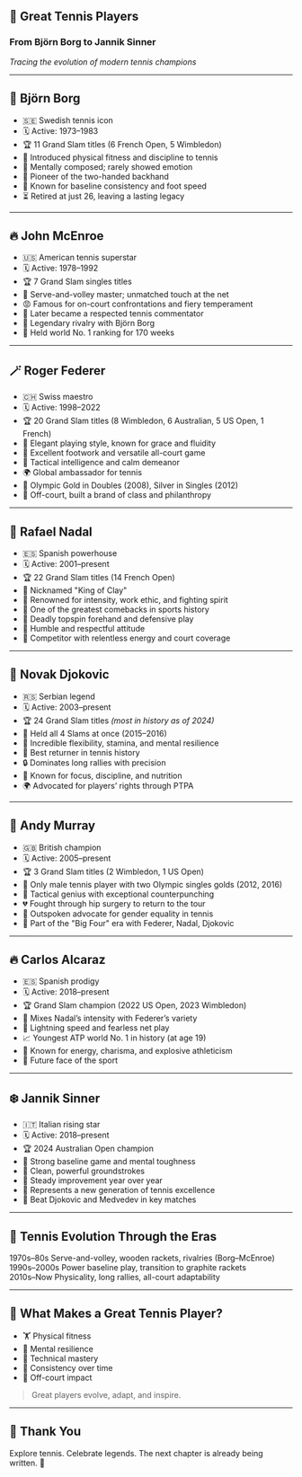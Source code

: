 
## 🎾 Great Tennis Players

### From Björn Borg to Jannik Sinner

*Tracing the evolution of modern tennis champions*

---

## 🧊 Björn Borg

* 🇸🇪 Swedish tennis icon
* 🗓️ Active: 1973–1983
* 🏆 11 Grand Slam titles (6 French Open, 5 Wimbledon)
* 🌱 Introduced physical fitness and discipline to tennis
* 🧠 Mentally composed; rarely showed emotion
* 🎾 Pioneer of the two-handed backhand
* 🏃 Known for baseline consistency and foot speed
* ⏳ Retired at just 26, leaving a lasting legacy

---

## 🔥 John McEnroe

* 🇺🇸 American tennis superstar
* 🗓️ Active: 1978–1992
* 🏆 7 Grand Slam singles titles
* 🎾 Serve-and-volley master; unmatched touch at the net
* 😡 Famous for on-court confrontations and fiery temperament
* 🎤 Later became a respected tennis commentator
* 🤝 Legendary rivalry with Björn Borg
* 🎯 Held world No. 1 ranking for 170 weeks

---

## 🪄 Roger Federer

* 🇨🇭 Swiss maestro
* 🗓️ Active: 1998–2022
* 🏆 20 Grand Slam titles (8 Wimbledon, 6 Australian, 5 US Open, 1 French)
* 🌟 Elegant playing style, known for grace and fluidity
* 👟 Excellent footwork and versatile all-court game
* 🧠 Tactical intelligence and calm demeanor
* 🌍 Global ambassador for tennis
* 🥇 Olympic Gold in Doubles (2008), Silver in Singles (2012)
* 💼 Off-court, built a brand of class and philanthropy

---

## 🔨 Rafael Nadal

* 🇪🇸 Spanish powerhouse
* 🗓️ Active: 2001–present
* 🏆 22 Grand Slam titles (14 French Open)
* 🧱 Nicknamed "King of Clay"
* 💪 Renowned for intensity, work ethic, and fighting spirit
* 🔁 One of the greatest comebacks in sports history
* 🎯 Deadly topspin forehand and defensive play
* 🧠 Humble and respectful attitude
* 👟 Competitor with relentless energy and court coverage

---

## 🧊 Novak Djokovic

* 🇷🇸 Serbian legend
* 🗓️ Active: 2003–present
* 🏆 24 Grand Slam titles *(most in history as of 2024)*
* 💼 Held all 4 Slams at once (2015–2016)
* 🔁 Incredible flexibility, stamina, and mental resilience
* 🎾 Best returner in tennis history
* 🔒 Dominates long rallies with precision
* 🧘 Known for focus, discipline, and nutrition
* 🌍 Advocated for players’ rights through PTPA

---

## 🧠 Andy Murray

* 🇬🇧 British champion
* 🗓️ Active: 2005–present
* 🏆 3 Grand Slam titles (2 Wimbledon, 1 US Open)
* 🥇 Only male tennis player with two Olympic singles golds (2012, 2016)
* 🎾 Tactical genius with exceptional counterpunching
* 💔 Fought through hip surgery to return to the tour
* 💬 Outspoken advocate for gender equality in tennis
* 🤝 Part of the "Big Four" era with Federer, Nadal, Djokovic

---

## 🔥 Carlos Alcaraz

* 🇪🇸 Spanish prodigy
* 🗓️ Active: 2018–present
* 🏆 Grand Slam champion (2022 US Open, 2023 Wimbledon)
* 🧬 Mixes Nadal’s intensity with Federer’s variety
* 🏃 Lightning speed and fearless net play
* 📈 Youngest ATP world No. 1 in history (at age 19)
* 🔋 Known for energy, charisma, and explosive athleticism
* 🌟 Future face of the sport

---

## ❄️ Jannik Sinner

* 🇮🇹 Italian rising star
* 🗓️ Active: 2018–present
* 🏆 2024 Australian Open champion
* 🎯 Strong baseline game and mental toughness
* 🚀 Clean, powerful groundstrokes
* 🔁 Steady improvement year over year
* 🌱 Represents a new generation of tennis excellence
* 🤝 Beat Djokovic and Medvedev in key matches

---

## 🎾 Tennis Evolution Through the Eras

 1970s–80s    Serve-and-volley, wooden rackets, rivalries (Borg–McEnroe) 
 1990s–2000s  Power baseline play, transition to graphite rackets        
 2010s–Now    Physicality, long rallies, all-court adaptability          

---

## 🧠 What Makes a Great Tennis Player?

* 🏋️ Physical fitness
* 🧠 Mental resilience
* 🎾 Technical mastery
* 🔁 Consistency over time
* 💼 Off-court impact

> Great players evolve, adapt, and inspire.

---

## 🙌 Thank You

Explore tennis.
Celebrate legends.
The next chapter is already being written. 🎾

